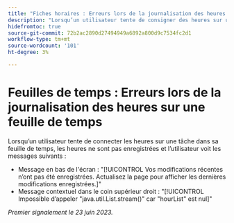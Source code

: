 ```yaml
---
title: "Fiches horaires : Erreurs lors de la journalisation des heures sur une feuille de temps"
description: "Lorsqu’un utilisateur tente de consigner des heures sur une tâche dans sa feuille de temps, les heures ne sont pas enregistrées et les messages d’erreur s’affichent."
hidefromtoc: true
source-git-commit: 72b2ac2890d27494949a6892a800d9c7534fc2d1
workflow-type: tm+mt
source-wordcount: '101'
ht-degree: 3%

---
```



# Feuilles de temps : Erreurs lors de la journalisation des heures sur une feuille de temps

Lorsqu’un utilisateur tente de connecter les heures sur une tâche dans sa feuille de temps, les heures ne sont pas enregistrées et l’utilisateur voit les messages suivants :

* Message en bas de l&#39;écran : &quot;[!UICONTROL Vos modifications récentes n’ont pas été enregistrées. Actualisez la page pour afficher les dernières modifications enregistrées.]&quot;
* Message contextuel dans le coin supérieur droit : &quot;[!UICONTROL Impossible d’appeler &quot;java.util.List.stream()&quot; car &quot;hourList&quot; est nul]&quot;

_Premier signalement le 23 juin 2023._

